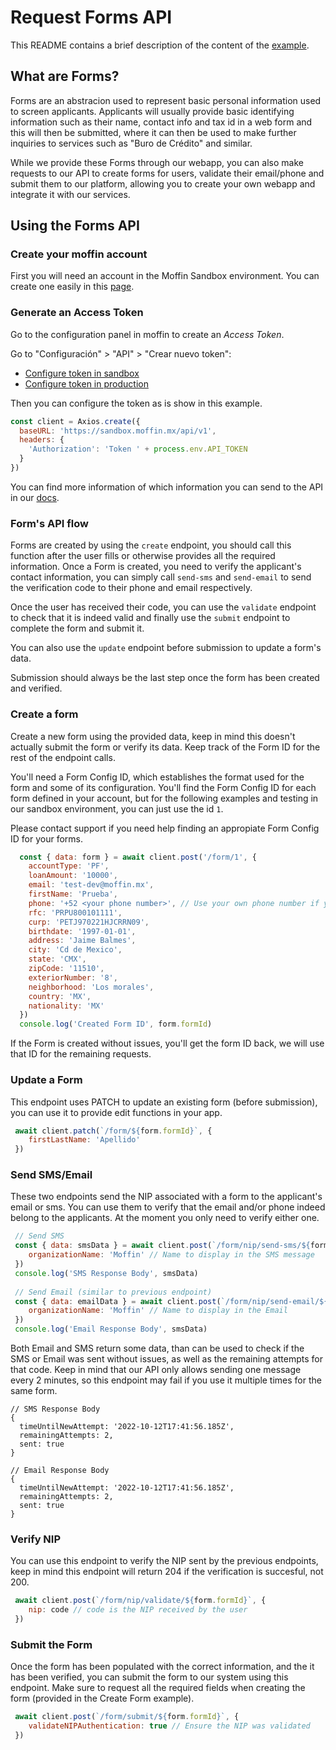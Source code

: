  # Request Forms API
This README contains a brief description of the content
of the [example](./index.js).

## What are Forms?
Forms are an abstracion used to represent basic personal information used to screen applicants. Applicants will usually provide basic identifying information such as their name, contact info and tax id in a web form and this will then be submitted, where it can then be used to make further inquiries to services such as "Buro de Crédito" and similar.

While we provide these Forms through our webapp, you can also make requests
to our API to create forms for users, validate their email/phone and submit them to 
our platform, allowing you to create your own webapp and integrate it with our services.

## Using the Forms API

### Create your moffin account
First you will need an account in the Moffin Sandbox
environment. You can create one easily in this
[page](https://moffin.mx/sign_up).

### Generate an Access Token
Go to the configuration panel in moffin to create an
*Access Token*.

Go to "Configuración" > "API" > "Crear nuevo token":
* [Configure token in sandbox](https://sandbox.moffin.mx/configuracion/api)
* [Configure token in production](https://app.moffin.mx/configuracion/api)

Then you can configure the token as is show in this example.
```js
const client = Axios.create({
  baseURL: 'https://sandbox.moffin.mx/api/v1',
  headers: {
    'Authorization': 'Token ' + process.env.API_TOKEN
  }
})
```

You can find more information of which information you
can send to the API in our [docs](https://moffin.mx/docs).


### Form's API flow
Forms are created by using the `create` endpoint, you should call this function after the user fills or otherwise provides all the required information. Once a Form is created, you need to verify the applicant's contact information, you can simply call `send-sms` and `send-email` to send the verification code to their phone and email respectively. 

Once the user has received their code, you can use the `validate` endpoint to check that it is indeed valid and finally use the `submit` endpoint to complete the form and submit it. 

You can also use the `update` endpoint before submission to update a form's data.

Submission should always be the last step once the form has been created and verified.

### Create a form
Create a new form using the provided data, keep in mind this doesn't actually submit the form or verify its data. Keep track of the Form ID for the rest of the endpoint calls.

You'll need a Form Config ID, which establishes the format used for the form and some of its configuration. You'll find the Form Config ID for each form defined in your account, but for the following examples and testing in our sandbox environment, you can just use the id `1`.

Please contact support if you need help finding an appropiate Form Config ID for your forms.

```js
  const { data: form } = await client.post('/form/1', {
    accountType: 'PF',
    loanAmount: '10000',
    email: 'test-dev@moffin.mx',
    firstName: 'Prueba',
    phone: '+52 <your phone number>', // Use your own phone number if you wish to test the send-sms endpoint later
    rfc: 'PRPU800101111',
    curp: 'PETJ970221HJCRRN09',
    birthdate: '1997-01-01',
    address: 'Jaime Balmes',
    city: 'Cd de Mexico',
    state: 'CMX',
    zipCode: '11510',
    exteriorNumber: '8',
    neighborhood: 'Los morales',
    country: 'MX',
    nationality: 'MX'
  })
  console.log('Created Form ID', form.formId)
```

If the Form is created without issues, you'll get the form ID back, we will use that ID for the remaining requests.


### Update a Form
This endpoint uses PATCH to update an existing form (before submission), you can use it to provide edit functions in your app.

```js
 await client.patch(`/form/${form.formId}`, {
    firstLastName: 'Apellido'
 })
```

### Send SMS/Email
These two endpoints send the NIP associated with a form to the applicant's email or sms. You can use them to verify that the email and/or phone indeed belong to the applicants. At the moment you only need to verify either one.

```js
 // Send SMS 
 const { data: smsData } = await client.post(`/form/nip/send-sms/${form.formId}`, {
    organizationName: 'Moffin' // Name to display in the SMS message
 })
 console.log('SMS Response Body', smsData)
 
 // Send Email (similar to previous endpoint)
 const { data: emailData } = await client.post(`/form/nip/send-email/${form.formId}`, {
    organizationName: 'Moffin' // Name to display in the Email
 })
 console.log('Email Response Body', smsData)
```

Both Email and SMS return some data, than can be used to check if the SMS or Email was sent without issues, as well as the remaining attempts for that code. Keep in mind that our API only allows sending one message every 2 minutes, so this endpoint may fail if you use it multiple times for the same form.

```json5
// SMS Response Body 
{
  timeUntilNewAttempt: '2022-10-12T17:41:56.185Z',
  remainingAttempts: 2,
  sent: true
}
```

```json5
// Email Response Body 
{
  timeUntilNewAttempt: '2022-10-12T17:41:56.185Z',
  remainingAttempts: 2,
  sent: true
}
```

### Verify NIP
You can use this endpoint to verify the NIP sent by the previous endpoints, keep in mind this endpoint will return 204 if the verification is succesful, not 200.

```js
 await client.post(`/form/nip/validate/${form.formId}`, {
    nip: code // code is the NIP received by the user
 })
```

### Submit the Form
Once the form has been populated with the correct information, and the it has been verified, you can submit the form to our system using this endpoint. Make sure to request all the required fields when creating the form (provided in the Create Form example).

```js
 await client.post(`/form/submit/${form.formId}`, {
    validateNIPAuthentication: true // Ensure the NIP was validated
 })
```
